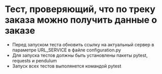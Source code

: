 ﻿# Тест, проверяющий, что по треку заказа можно получить данные о заказе
- Перед запуском теста обновить ссылку на актуальный сервер в параметре URL_SERVICE в файле configuration.py
- Для запуска тестов должны быть установлены пакеты pytest, requests и pendulum
- Запуск всех тестов выполянется командой pytest